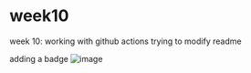 # week10
week 10: working with github actions
trying to modify readme

adding a badge
![image](https://user-images.githubusercontent.com/36607620/202816526-78599ef2-171f-4c4e-9b4a-a6911147fdfd.png)

